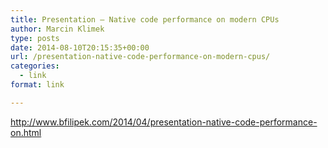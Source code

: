 ```yaml
---
title: Presentation – Native code performance on modern CPUs
author: Marcin Klimek
type: posts
date: 2014-08-10T20:15:35+00:00
url: /presentation-native-code-performance-on-modern-cpus/
categories:
  - link
format: link

---
```

<div dir="ltr">
  <a href="http://www.bfilipek.com/2014/04/presentation-native-code-performance-on.html">http://www.bfilipek.com/2014/04/presentation-native-code-performance-on.html</a><br clear="all" /></p> 
  
  <div>
  </div>
</div>

&nbsp;
